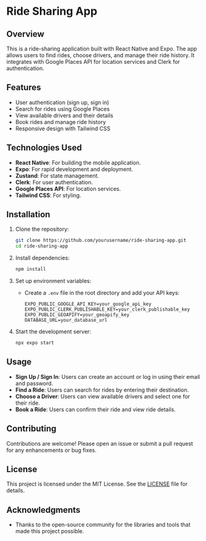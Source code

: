 # Ride Sharing App

## Overview

This is a ride-sharing application built with React Native and Expo. The app allows users to find rides, choose drivers, and manage their ride history. It integrates with Google Places API for location services and Clerk for authentication.

## Features

- User authentication (sign up, sign in)
- Search for rides using Google Places
- View available drivers and their details
- Book rides and manage ride history
- Responsive design with Tailwind CSS

## Technologies Used

- **React Native**: For building the mobile application.
- **Expo**: For rapid development and deployment.
- **Zustand**: For state management.
- **Clerk**: For user authentication.
- **Google Places API**: For location services.
- **Tailwind CSS**: For styling.

## Installation

1. Clone the repository:
   ```bash
   git clone https://github.com/yourusername/ride-sharing-app.git
   cd ride-sharing-app
   ```

2. Install dependencies:
   ```bash
   npm install
   ```

3. Set up environment variables:
   - Create a `.env` file in the root directory and add your API keys:
     ```
     EXPO_PUBLIC_GOOGLE_API_KEY=your_google_api_key
     EXPO_PUBLIC_CLERK_PUBLISHABLE_KEY=your_clerk_publishable_key
     EXPO_PUBLIC_GEOAPIFY=your_geoapify_key
     DATABASE_URL=your_database_url
     ```

4. Start the development server:
   ```bash
   npx expo start
   ```

## Usage

- **Sign Up / Sign In**: Users can create an account or log in using their email and password.
- **Find a Ride**: Users can search for rides by entering their destination.
- **Choose a Driver**: Users can view available drivers and select one for their ride.
- **Book a Ride**: Users can confirm their ride and view ride details.

## Contributing

Contributions are welcome! Please open an issue or submit a pull request for any enhancements or bug fixes.

## License

This project is licensed under the MIT License. See the [LICENSE](LICENSE) file for details.

## Acknowledgments

- Thanks to the open-source community for the libraries and tools that made this project possible.
